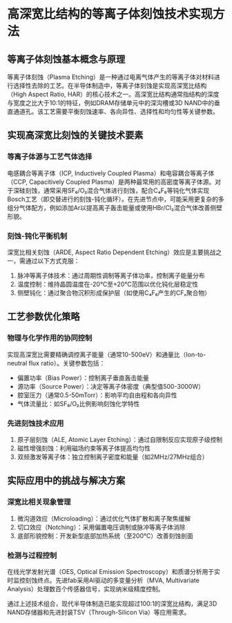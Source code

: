 # 高深宽比结构的等离子体刻蚀技术实现方法

## 等离子体刻蚀基本概念与原理

等离子体刻蚀（Plasma Etching）是一种通过电离气体产生的等离子体对材料进行选择性去除的工艺。在半导体制造中，等离子体刻蚀是实现高深宽比结构（High Aspect Ratio, HAR）的核心技术之一。高深宽比结构通常指结构的深度与宽度之比大于10:1的特征，例如DRAM存储单元中的深沟槽或3D NAND中的垂直通道孔。该工艺需要平衡刻蚀速率、各向异性、选择性和均匀性等关键参数。

## 实现高深宽比刻蚀的关键技术要素

### 等离子体源与工艺气体选择

电感耦合等离子体（ICP, Inductively Coupled Plasma）和电容耦合等离子体（CCP, Capacitively Coupled Plasma）是两种最常用的高密度等离子体源。对于深硅刻蚀，通常采用SF₆/O₂混合气体进行刻蚀，配合C₄F₆等钝化气体实现Bosch工艺（即交替进行的刻蚀-钝化循环）。在先进节点中，可能采用更复杂的多组分气体配方，例如添加Ar以提高离子轰击能量或使用HBr/Cl₂混合气体改善侧壁形貌。

### 刻蚀-钝化平衡机制

深宽比相关刻蚀（ARDE, Aspect Ratio Dependent Etching）效应是主要挑战之一，需通过以下方式克服：
1. 脉冲等离子体技术：通过周期性调制等离子体功率，控制离子能量分布
2. 温度控制：维持晶圆温度在-20℃至+20℃范围以优化钝化层稳定性
3. 侧壁钝化：通过聚合物沉积形成保护层（如使用C₄F₆产生的CFₓ聚合物）

## 工艺参数优化策略

### 物理与化学作用的协同控制

实现高深宽比需要精确调控离子能量（通常10-500eV）和通量比（Ion-to-neutral flux ratio）。关键参数包括：
- 偏置功率（Bias Power）：控制离子垂直轰击能量
- 源功率（Source Power）：决定等离子体密度（典型值500-3000W）
- 腔室压力（通常0.5-50mTorr）：影响平均自由程和各向异性
- 气体流量比：如SF₆/O₂比例影响刻蚀化学特性

### 先进刻蚀技术应用

1. 原子层刻蚀（ALE, Atomic Layer Etching）：通过自限制反应实现原子级控制
2. 磁性增强刻蚀：利用磁场约束等离子体提高均匀性
3. 双频激发等离子体：独立控制离子密度和能量（如2MHz/27MHz组合）

## 实际应用中的挑战与解决方案

### 深宽比相关现象管理

1. 微沟道效应（Microloading）：通过优化气体扩散和离子聚焦缓解
2. 切口效应（Notching）：采用偏置电压调制或脉冲等离子体消除
3. 底部形貌控制：开发新型底部加热系统（至200℃）改善刻蚀剖面

### 检测与过程控制

在线光学发射光谱（OES, Optical Emission Spectroscopy）和质谱分析用于实时监控刻蚀终点。先进fab采用AI驱动的多变量分析（MVA, Multivariate Analysis）处理数百个传感器信号，实现纳米级精度控制。

通过上述技术组合，现代半导体制造已能实现超过100:1的深宽比结构，满足3D NAND存储器和先进封装TSV（Through-Silicon Via）等应用需求。